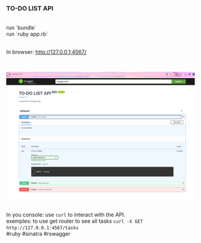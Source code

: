 ### TO-DO LIST API
<br/>
run `bundle` </br>
run `ruby app.rb` </br><br/>

In browser: http://127.0.0.1:4567/

<br/>

<img src="img.png"></br> </br>

In you console:
use `curl` to interact with the API.  </br>
exemples: 
to use get router to see all tasks 
   `curl -X GET http://127.0.0.1:4567/tasks`
<br/>
#ruby #sinatra #rswagger 
